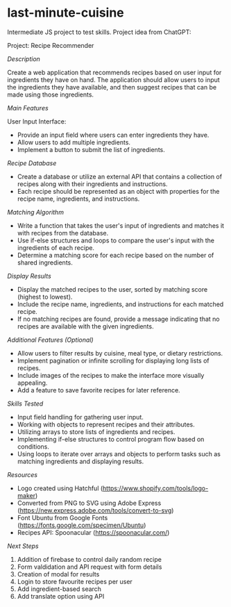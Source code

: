 # last-minute-cuisine

Intermediate JS project to test skills. Project idea from ChatGPT:

Project: Recipe Recommender

_Description_

Create a web application that recommends recipes based on user input for ingredients they have on hand. The application should allow users to input the ingredients they have available, and then suggest recipes that can be made using those ingredients.

_Main Features_

User Input Interface:

- Provide an input field where users can enter ingredients they have.
- Allow users to add multiple ingredients.
- Implement a button to submit the list of ingredients.

_Recipe Database_

- Create a database or utilize an external API that contains a collection of recipes along with their ingredients and instructions.
- Each recipe should be represented as an object with properties for the recipe name, ingredients, and instructions.

_Matching Algorithm_

- Write a function that takes the user's input of ingredients and matches it with recipes from the database.
- Use if-else structures and loops to compare the user's input with the ingredients of each recipe.
- Determine a matching score for each recipe based on the number of shared ingredients.

_Display Results_

- Display the matched recipes to the user, sorted by matching score (highest to lowest).
- Include the recipe name, ingredients, and instructions for each matched recipe.
- If no matching recipes are found, provide a message indicating that no recipes are available with the given ingredients.

_Additional Features (Optional)_

- Allow users to filter results by cuisine, meal type, or dietary restrictions.
- Implement pagination or infinite scrolling for displaying long lists of recipes.
- Include images of the recipes to make the interface more visually appealing.
- Add a feature to save favorite recipes for later reference.

_Skills Tested_

- Input field handling for gathering user input.
- Working with objects to represent recipes and their attributes.
- Utilizing arrays to store lists of ingredients and recipes.
- Implementing if-else structures to control program flow based on conditions.
- Using loops to iterate over arrays and objects to perform tasks such as matching ingredients and displaying results.

_Resources_

- Logo created using Hatchful (https://www.shopify.com/tools/logo-maker)
- Converted from PNG to SVG using Adobe Express (https://new.express.adobe.com/tools/convert-to-svg)
- Font Ubuntu from Google Fonts (https://fonts.google.com/specimen/Ubuntu)
- Recipes API: Spoonacular (https://spoonacular.com/)

_Next Steps_

1. Addition of firebase to control daily random recipe
2. Form valdidation and API request with form details
3. Creation of modal for results
4. Login to store favourite recipes per user
5. Add ingredient-based search
6. Add translate option using API
